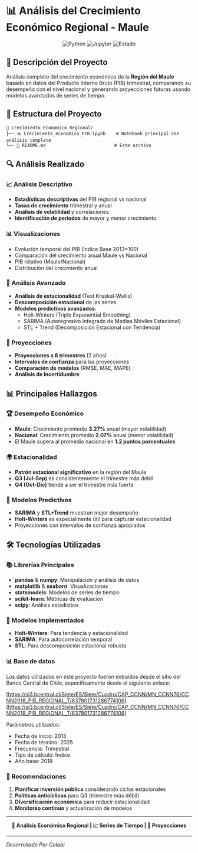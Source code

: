 # 📊 Análisis del Crecimiento Económico Regional - Maule

<div align="center">
  <img src="https://img.shields.io/badge/Python-3.8%2B-blue?style=for-the-badge&logo=python&logoColor=white" alt="Python">
  <img src="https://img.shields.io/badge/Jupyter-Notebook-orange?style=for-the-badge&logo=jupyter&logoColor=white" alt="Jupyter">
  <img src="https://img.shields.io/badge/Estado-Completado-green?style=for-the-badge" alt="Estado">
</div>

## 🎯 Descripción del Proyecto

Análisis completo del crecimiento económico de la **Región del Maule** basado en datos del Producto Interno Bruto (PIB) trimestral, comparando su desempeño con el nivel nacional y generando proyecciones futuras usando modelos avanzados de series de tiempo.

## 📁 Estructura del Proyecto

```
📂 Crecimiento Economico Regional/
├── 📊 Crecimiento_economico_PIB.ipynb    # Notebook principal con análisis completo
└── 📄 README.md                          # Este archivo
```

## 🔍 Análisis Realizado

### 📈 Análisis Descriptivo
- **Estadísticas descriptivas** del PIB regional vs nacional
- **Tasas de crecimiento** trimestral y anual
- **Análisis de volatilidad** y correlaciones
- **Identificación de períodos** de mayor y menor crecimiento

### 📊 Visualizaciones
- Evolución temporal del PIB (Índice Base 2013=100)
- Comparación del crecimiento anual Maule vs Nacional
- PIB relativo (Maule/Nacional)
- Distribución del crecimiento anual

### 🔬 Análisis Avanzado
- **Análisis de estacionalidad** (Test Kruskal-Wallis)
- **Descomposición estacional** de las series
- **Modelos predictivos avanzados**:
  - Holt-Winters (Triple Exponential Smoothing)
  - SARIMA (Autoregresivo Integrado de Medias Móviles Estacional)
  - STL + Trend (Decomposición Estacional con Tendencia)

### 🔮 Proyecciones
- **Proyecciones a 8 trimestres** (2 años)
- **Intervalos de confianza** para las proyecciones
- **Comparación de modelos** (RMSE, MAE, MAPE)
- **Análisis de incertidumbre**

## 📊 Principales Hallazgos

### 🏆 Desempeño Económico
- **Maule**: Crecimiento promedio **3.27%** anual (mayor volatilidad)
- **Nacional**: Crecimiento promedio **2.07%** anual (menor volatilidad)
- El Maule supera al promedio nacional en **1.2 puntos porcentuales**

### 🌍 Estacionalidad
- **Patrón estacional significativo** en la región del Maule
- **Q3 (Jul-Sep)** es consistentemente el trimestre más débil
- **Q4 (Oct-Dic)** tiende a ser el trimestre más fuerte

### 🎯 Modelos Predictivos
- **SARIMA** y **STL+Trend** muestran mejor desempeño
- **Holt-Winters** es especialmente útil para capturar estacionalidad
- Proyecciones con intervalos de confianza apropiados

## 🛠️ Tecnologías Utilizadas

### 📚 Librerías Principales
- **pandas** & **numpy**: Manipulación y análisis de datos
- **matplotlib** & **seaborn**: Visualizaciones
- **statsmodels**: Modelos de series de tiempo
- **scikit-learn**: Métricas de evaluación
- **scipy**: Análisis estadístico

### 🔧 Modelos Implementados
- **Holt-Winters**: Para tendencia y estacionalidad
- **SARIMA**: Para autocorrelación temporal
- **STL**: Para descomposición estacional robusta

### 📊 Base de datos
Los datos utilizados en este proyecto fueron extraídos desde el sitio del Banco Central de Chile, específicamente desde el siguiente enlace:

[https://si3.bcentral.cl/Siete/ES/Siete/Cuadro/CAP_CCNN/MN_CCNN76/CCNN2018_PIB_REGIONAL_T/637801731286774106](https://si3.bcentral.cl/Siete/ES/Siete/Cuadro/CAP_CCNN/MN_CCNN76/CCNN2018_PIB_REGIONAL_T/637801731286774106)

Parámetros utilizados:
- Fecha de inicio: 2013
- Fecha de término: 2025
- Frecuencia: Trimestral
- Tipo de cálculo: Índice
- Año base: 2018

### 🎯 Recomendaciones
1. **Planificar inversión pública** considerando ciclos estacionales
2. **Políticas anticíclicas** para Q3 (trimestre más débil)
3. **Diversificación económica** para reducir estacionalidad
4. **Monitoreo continuo** y actualización de modelos

---

<div align="center">
  <b>🔬 Análisis Económico Regional | 📈 Series de Tiempo | 🎯 Proyecciones</b>
</div>

---

*Desarrollado Por Colabi*
